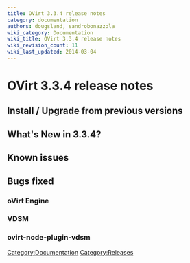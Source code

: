 ```yaml
---
title: OVirt 3.3.4 release notes
category: documentation
authors: dougsland, sandrobonazzola
wiki_category: Documentation
wiki_title: OVirt 3.3.4 release notes
wiki_revision_count: 11
wiki_last_updated: 2014-03-04
---
```


# OVirt 3.3.4 release notes

## Install / Upgrade from previous versions

## What's New in 3.3.4?

## Known issues

## Bugs fixed

### oVirt Engine

### VDSM

### ovirt-node-plugin-vdsm

<Category:Documentation> <Category:Releases>
